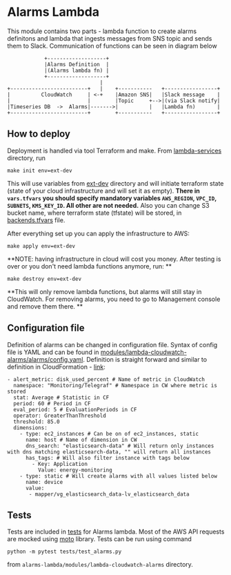 # Alarms Lambda

This module contains two parts - lambda function to create alarms definitons and lambda that ingests messages from SNS topic and sends them to Slack. Communication of functions can be seen in diagram below

```
            +-------------------+
            |Alarms Definition  |
            |(Alarms lambda fn) |
            +-------------------+
                              |
+-------------------------+   |    +-----------   +-----------------+
|          CloudWatch     | <-+    |Amazon SNS|   |Slack message    |
|                         |        |Topic     +-->|(via Slack notify|
|Timeseries DB  ->  Alarms|------->|          |   |Lambda fn)       |
+-------------------------+        +-----------   +-----------------+
```

## How to deploy

Deployment is handled via tool Terraform and make.  From [lambda-services](lambda-services) directory, run 
```
make init env=ext-dev
```
This will use variables from [ext-dev](lambda-services/ext-dev) directory and will initiate terraform state (state of your cloud infrastructure and will set it as empty). **There in `vars.tfvars` you should specify mandatory variables `AWS_REGION`, `VPC_ID`, `SUBNETS`, `KMS_KEY_ID`. All other are not needed.** Also you can change S3 bucket name, where terraform state (tfstate) will be stored, in [backends.tfvars](lambda-services/ext-dev/backends.tfvars) file.

After everything set up you can apply the infrastructure to AWS:
```
make apply env=ext-dev
```

**NOTE: having infrastructure in cloud will cost you money. After testing is over or you don't need lambda functions anymore, run: **
```
make destroy env=ext-dev
```
**This will only remove lambda functions, but alarms will still stay in CloudWatch. For removing alarms, you need to go to Management console and remove them there. **

## Configuration file

Definition of alarms can be changed in configuration file. Syntax of config file is YAML and can be found in [modules/lambda-cloudwatch-alarms/alarms/config.yaml](modules/lambda-cloudwatch-alarms/alarms/config.yaml). Definition is straight forward and similar to definition in CloudFormation - [link](https://docs.aws.amazon.com/AWSCloudFormation/latest/UserGuide/aws-properties-cw-alarm.html):
```
- alert_metric: disk_used_percent # Name of metric in CloudWatch
  namespace: "Monitoring/Telegraf" # Namespace in CW where metric is stored
  stat: Average # Statistic in CF
  period: 60 # Period in CF
  eval_period: 5 # EvaluationPeriods in CF
  operator: GreaterThanThreshold
  threshold: 85.0
  dimensions: 
    - type: ec2_instances # Can be on of ec2_instances, static
      name: host # Name of dimension in CW
      dns_search: "elasticsearch-data" # Will return only instances with dns matching elasticsearch-data, "" will return all instances
      has_tags: # Will also filter instance with tags below
        - Key: Application
          Value: energy-monitoring
    - type: static # Will create alarms with all values listed below
      name: device
      value:
       - mapper/vg_elasticsearch_data-lv_elasticsearch_data
```


## Tests

Tests are included in [tests](modules/lambda-cloudwatch-alarms/tests) for Alarms lambda. Most of the AWS API requests are mocked using [moto](https://github.com/spulec/moto) library. Tests can be run using command
```
python -m pytest tests/test_alarms.py
```
from `alarms-lambda/modules/lambda-cloudwatch-alarms` directory.
